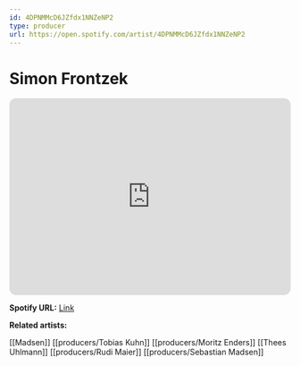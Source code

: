 ```yaml
---
id: 4DPNMMcD6JZfdx1NNZeNP2
type: producer
url: https://open.spotify.com/artist/4DPNMMcD6JZfdx1NNZeNP2
---
```

# Simon Frontzek

<iframe style="border-radius:12px" src="https://open.spotify.com/embed/artist/4DPNMMcD6JZfdx1NNZeNP2" width="100%" height="352" frameBorder="0" allowfullscreen="" allow="autoplay; clipboard-write; encrypted-media; fullscreen; picture-in-picture" loading="lazy"></iframe>

**Spotify URL:** [Link](https://open.spotify.com/artist/4DPNMMcD6JZfdx1NNZeNP2)

**Related artists:**

[[Madsen]]
[[producers/Tobias Kuhn]]
[[producers/Moritz Enders]]
[[Thees Uhlmann]]
[[producers/Rudi Maier]]
[[producers/Sebastian Madsen]]
